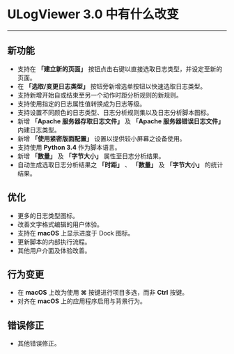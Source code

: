 ﻿# ULogViewer 3.0 中有什么改变
 ---

## 新功能
+ 支持在 **「建立新的页面」** 按钮点击右键以直接选取日志类型，并设定至新的页面。
+ 在 **「选取/变更日志类型」** 按钮旁新增选单按钮以快速选取日志类型。
+ 支持新增开始自或结束至另一个动作时距分析规则的新规则。
+ 支持使用指定的日志属性值转换成为日志等级。
+ 支持设置不同颜色的日志类型、日志分析规则集以及日志分析脚本图标。
+ 新增 **「Apache 服务器存取日志文件」** 及 **「Apache 服务器错误日志文件」** 内建日志类型。
+ 新增 **「使用紧密版面配置」** 设置以提供较小屏幕之设备使用。
+ 支持使用 **Python 3.4** 作为脚本语言。
+ 新增 **「数量」** 及 **「字节大小」** 属性至日志分析结果。
+ 自动生成选取日志分析结果之 **「时距」** 、 **「数量」** 及 **「字节大小」** 的统计结果。

## 优化
+ 更多的日志类型图标。
+ 改善文字格式编辑的用户体验。
+ 支持在 **macOS** 上显示进度于 Dock 图标。
+ 更新脚本的内部执行流程。
+ 其他用户介面及体验改善。

## 行为变更
+ 在 **macOS** 上改为使用 **⌘** 按键进行项目多选，而非 **Ctrl** 按键。
+ 对齐在 **macOS** 上的应用程序启用与背景行为。

## 错误修正
+ 其他错误修正。